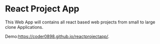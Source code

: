 # React Project App

This Web App will contains all react based web projects from small to large clone Applications.

Demo:https://coder0898.github.io/reactprojectapp/.